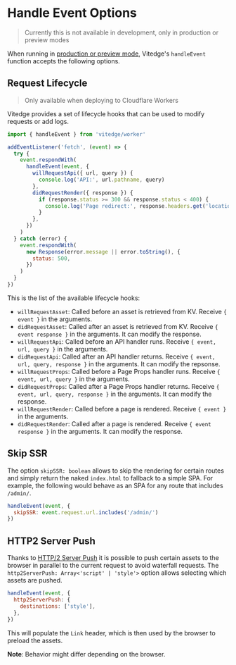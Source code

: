 # Handle Event Options

> Currently this is not available in development, only in production or preview modes

When running in [production or preview mode](./usage.md#production), Vitedge's `handleEvent` function accepts the following options.

## Request Lifecycle

> Only available when deploying to Cloudflare Workers

Vitedge provides a set of lifecycle hooks that can be used to modify requests or add logs.

```js
import { handleEvent } from 'vitedge/worker'

addEventListener('fetch', (event) => {
  try {
    event.respondWith(
      handleEvent(event, {
        willRequestApi({ url, query }) {
          console.log('API:', url.pathname, query)
        },
        didRequestRender({ response }) {
          if (response.status >= 300 && response.status < 400) {
            console.log('Page redirect:', response.headers.get('location'))
          }
        },
      })
    )
  } catch (error) {
    event.respondWith(
      new Response(error.message || error.toString(), {
        status: 500,
      })
    )
  }
})
```

This is the list of the available lifecycle hooks:

- `willRequestAsset`: Called before an asset is retrieved from KV. Receive `{ event }` in the arguments.
- `didRequestAsset`: Called after an asset is retrieved from KV. Receive `{ event response }` in the arguments. It can modify the response.
- `willRequestApi`: Called before an API handler runs. Receive `{ event, url, query }` in the arguments.
- `didRequestApi`: Called after an API handler returns. Receive `{ event, url, query, response }` in the arguments. It can modify the repsonse.
- `willRequestProps`: Called before a Page Props handler runs. Receive `{ event, url, query }` in the arguments.
- `didRequestProps`: Called after a Page Props handler returns. Receive `{ event, url, query, response }` in the arguments. It can modify the response.
- `willRequestRender`: Called before a page is rendered. Receive `{ event }` in the arguments.
- `didRequestRender`: Called after a page is rendered. Receive `{ event response }` in the arguments. It can modify the response.

## Skip SSR

The option `skipSSR: boolean` allows to skip the rendering for certain routes and simply return the naked `index.html` to fallback to a simple SPA. For example, the following would behave as an SPA for any route that includes `/admin/`.

```js
handleEvent(event, {
  skipSSR: event.request.url.includes('/admin/')
})
```

## HTTP2 Server Push

Thanks to [HTTP/2 Server Push](https://developers.google.com/web/fundamentals/performance/http2#server_push) it is possible to push certain assets to the browser in parallel to the current request to avoid waterfall requests. The `http2ServerPush: Array<'script' | 'style'>` option allows selecting which assets are pushed.

```js
handleEvent(event, {
  http2ServerPush: {
    destinations: ['style'],
  },
})
```

This will populate the `Link` header, which is then used by the browser to preload the assets.

**Note**: Behavior might differ depending on the browser.
